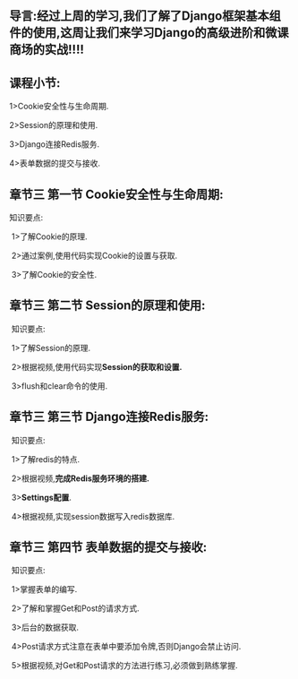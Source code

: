 ## 导言:经过上周的学习,我们了解了Django框架基本组件的使用,这周让我们来学习Django的高级进阶和微课商场的实战!!!!

## 课程小节:  

1>Cookie安全性与生命周期.

2>Session的原理和使用.

3>Django连接Redis服务.

4>表单数据的提交与接收.

## **章节三  第一节 Cookie安全性与生命周期:**

知识要点:

​        1>了解Cookie的原理.

​        2>通过案例,使用代码实现Cookie的设置与获取.

​        3>了解Cookie的安全性.

## **章节三  第二节 Session的原理和使用:**

​    知识要点:

​        1>了解Session的原理.

​        2>根据视频,使用代码实现**Session的获取和设置.**

​        3>flush和clear命令的使用.

## **章节三 第三节 Django连接Redis服务:**

​    知识要点:

​        1>了解redis的特点.

​        2>根据视频,**完成Redis服务环境的搭建.**

​        3>**Settings配置**.

​        4>根据视频,实现session数据写入redis数据库.

## **章节三  第四节 表单数据的提交与接收:**

​    知识要点:

​        1>掌握表单的编写.

​        2>了解和掌握Get和Post的请求方式.

​        3>后台的数据获取.

​        4>Post请求方式注意在表单中要添加令牌,否则Django会禁止访问.

​        5>根据视频,对Get和Post请求的方法进行练习,必须做到熟练掌握.
